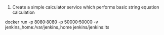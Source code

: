 1. Create a simple calculator service which performs basic string equation calculation


docker run -p 8080:8080 -p 50000:50000 -v jenkins_home:/var/jenkins_home jenkins/jenkins:lts